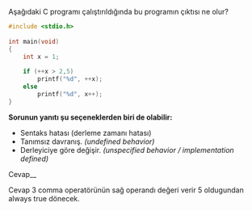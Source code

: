 Aşağıdaki C programı çalıştırıldığında bu programın çıktısı ne olur?

```c
#include <stdio.h>
 
int main(void)
{
	int x = 1;
	
	if (++x > 2,5)
		printf("%d", ++x);
	else
		printf("%d", x++);
}
```
__Sorunun yanıtı şu seçeneklerden biri de olabilir:__</br>
+ Sentaks hatası (derleme zamanı hatası)
+ Tanımsız davranış. _(undefined behavior)_
+ Derleyiciye göre değişir. _(unspecified behavior / implementation defined)_

Cevap__

Cevap 3 comma operatörünün sağ operandı değeri verir 5 oldugundan always true dönecek.